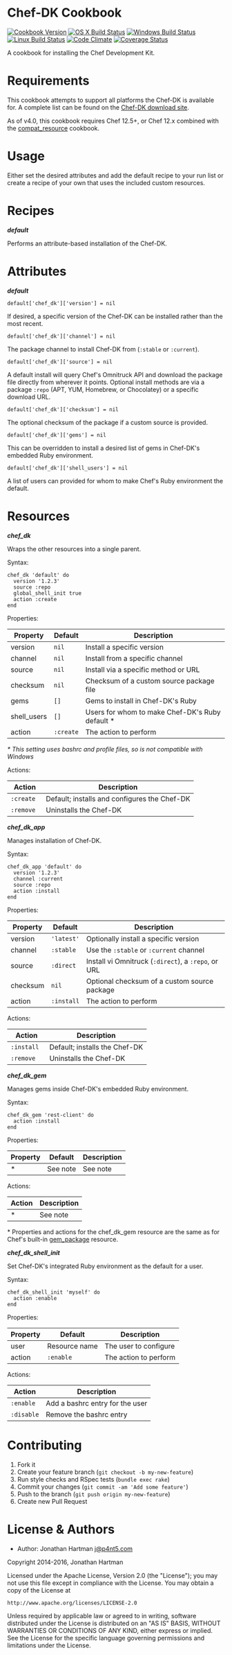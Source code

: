 Chef-DK Cookbook
================
[![Cookbook Version](https://img.shields.io/cookbook/v/chef-dk.svg)][cookbook]
[![OS X Build Status](https://img.shields.io/travis/RoboticCheese/chef-dk-chef.svg)][travis]
[![Windows Build Status](https://img.shields.io/appveyor/ci/RoboticCheese/chef-dk-chef.svg)][appveyor]
[![Linux Build Status](https://img.shields.io/circleci/project/RoboticCheese/chef-dk-chef.svg)][circle]
[![Code Climate](https://img.shields.io/codeclimate/github/RoboticCheese/chef-dk-chef.svg)][codeclimate]
[![Coverage Status](https://img.shields.io/coveralls/RoboticCheese/chef-dk-chef.svg)][coveralls]

[cookbook]: https://supermarket.chef.io/cookbooks/chef-dk
[travis]: https://travis-ci.org/RoboticCheese/chef-dk-chef
[appveyor]: https://ci.appveyor.com/project/RoboticCheese/chef-dk-chef
[circle]: https://circleci.com/gh/RoboticCheese/chef-dk-chef
[codeclimate]: https://codeclimate.com/github/RoboticCheese/chef-dk-chef
[coveralls]: https://coveralls.io/r/RoboticCheese/chef-dk-chef

A cookbook for installing the Chef Development Kit.

Requirements
============

This cookbook attempts to support all platforms the Chef-DK is available for.
A complete list can be found on the
[Chef-DK download site](https://downloads.chef.io/chef-dk/).

As of v4.0, this cookbook requires Chef 12.5+, or Chef 12.x combined with the
[compat_resource](https://supermarket.chef.io/cookbooks/compat_resource)
cookbook.

Usage
=====

Either set the desired attributes and add the default recipe to your run list
or create a recipe of your own that uses the included custom resources.

Recipes
=======

***default***

Performs an attribute-based installation of the Chef-DK.

Attributes
==========

***default***

    default['chef_dk']['version'] = nil

If desired, a specific version of the Chef-DK can be installed rather than the
most recent.

    default['chef_dk']['channel'] = nil

The package channel to install Chef-DK from (`:stable` or `:current`).

    default['chef_dk']['source'] = nil

A default install will query Chef's Omnitruck API and download the package file
directly from wherever it points. Optional install methods are via a package
`:repo` (APT, YUM, Homebrew, or Chocolatey) or a specific download URL.

    default['chef_dk']['checksum'] = nil

The optional checksum of the package if a custom source is provided.

    default['chef_dk']['gems'] = nil

This can be overridden to install a desired list of gems in Chef-DK's embedded
Ruby environment.

    default['chef_dk']['shell_users'] = nil

A list of users can provided for whom to make Chef's Ruby environment the
default.

Resources
=========

***chef_dk***

Wraps the other resources into a single parent.

Syntax:

    chef_dk 'default' do
      version '1.2.3'
      source :repo
      global_shell_init true
      action :create
    end

Properties:

| Property    | Default   | Description                                      |
|-------------|-----------|--------------------------------------------------|
| version     | `nil`     | Install a specific version                       |
| channel     | `nil`     | Install from a specific channel                  |
| source      | `nil`     | Install via a specific method or URL             |
| checksum    | `nil`     | Checksum of a custom source package file         |
| gems        | `[]`      | Gems to install in Chef-DK's Ruby                |
| shell_users | `[]`      | Users for whom to make Chef-DK's Ruby default \* |
| action      | `:create` | The action to perform                            |

_\* This setting uses bashrc and profile files, so is not compatible with
Windows_

Actions:

| Action     | Description                                  |
|------------|----------------------------------------------|
| `:create ` | Default; installs and configures the Chef-DK |
| `:remove`  | Uninstalls the Chef-DK                       |

***chef_dk_app***

Manages installation of Chef-DK.

Syntax:

    chef_dk_app 'default' do
      version '1.2.3'
      channel :current
      source :repo
      action :install
    end

Properties:

| Property | Default    | Description                                         |
|----------|------------|-----------------------------------------------------|
| version  | `'latest'` | Optionally install a specific version               |
| channel  | `:stable`  | Use the `:stable` or `:current` channel             |
| source   | `:direct`  | Install vi Omnitruck (`:direct`), a `:repo`, or URL |
| checksum | `nil`      | Optional checksum of a custom source package        |
| action   | `:install` | The action to perform                               |

Actions:

| Action      | Description                   
|-------------|-------------------------------|
| `:install ` | Default; installs the Chef-DK |
| `:remove`   | Uninstalls the Chef-DK        |

***chef_dk_gem***

Manages gems inside Chef-DK's embedded Ruby environment.

Syntax:

    chef_dk_gem 'rest-client' do
      action :install
    end

Properties:

| Property | Default       | Description           |
|----------|---------------|-----------------------|
| \*       | See note      | See note              |

Actions:

| Action | Description |
|--------|-------------|
| \*     | See note    |

\* Properties and actions for the chef_dk_gem resource are the same as for
Chef's built-in [gem_package](https://docs.chef.io/resource_gem_package.html)
resource.

***chef_dk_shell_init***

Set Chef-DK's integrated Ruby environment as the default for a user.

Syntax:

    chef_dk_shell_init 'myself' do
      action :enable
    end

Properties:

| Property | Default       | Description           |
|----------|---------------|-----------------------|
| user     | Resource name | The user to configure |
| action   | `:enable`     | The action to perform |

Actions:

| Action     | Description                     |
|------------|---------------------------------|
| `:enable`  | Add a bashrc entry for the user |
| `:disable` | Remove the bashrc entry         |

Contributing
============

1. Fork it
2. Create your feature branch (`git checkout -b my-new-feature`)
3. Run style checks and RSpec tests (`bundle exec rake`)
4. Commit your changes (`git commit -am 'Add some feature'`)
5. Push to the branch (`git push origin my-new-feature`)
6. Create new Pull Request

License & Authors
=================
- Author: Jonathan Hartman <j@p4nt5.com>

Copyright 2014-2016, Jonathan Hartman

Licensed under the Apache License, Version 2.0 (the "License");
you may not use this file except in compliance with the License.
You may obtain a copy of the License at

    http://www.apache.org/licenses/LICENSE-2.0

Unless required by applicable law or agreed to in writing, software
distributed under the License is distributed on an "AS IS" BASIS,
WITHOUT WARRANTIES OR CONDITIONS OF ANY KIND, either express or implied.
See the License for the specific language governing permissions and
limitations under the License.
